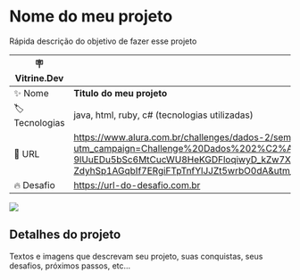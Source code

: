 # Nome do meu projeto

Rápida descrição do objetivo de fazer esse projeto

| :placard: Vitrine.Dev |     |
| -------------  | --- |
| :sparkles: Nome        | **Titulo do meu projeto**
| :label: Tecnologias | java, html, ruby, c# (tecnologias utilizadas)
| :rocket: URL         | https://www.alura.com.br/challenges/dados-2/semana-01-limpeza-analise-exploratoria-dados?utm_campaign=Challenge%20Dados%202%C2%AA%20ed.&utm_medium=email&_hsmi=271793752&_hsenc=p2ANqtz-9lUuEDu5bSc6MtCucWU8HeKGDFloqiwyD_kZw7XWV7CL5Ck3im5lz-ZdyhSp1AGqbIf7ERgiFTpTnfYlJJZt5wrbO0dA&utm_content=271793752&utm_source=hs_email
| :fire: Desafio     | https://url-do-desafio.com.br

<!-- Inserir imagem com a #vitrinedev ao final do link -->
![](https://via.placeholder.com/1200x500.png?text=imagem+lindona+do+meu+projeto#vitrinedev)

## Detalhes do projeto

Textos e imagens que descrevam seu projeto, suas conquistas, seus desafios, próximos passos, etc...
